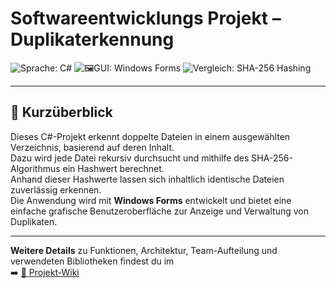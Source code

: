 # Softwareentwicklungs Projekt – Duplikaterkennung

![Sprache: C#](https://img.shields.io/badge/Sprache-C%23-68217A)
![🖼GUI: Windows Forms](https://img.shields.io/badge/GUI-Windows%20Forms-1E90FF)
![Vergleich: SHA-256 Hashing](https://img.shields.io/badge/Hashing-SHA--256-4CAF50)

---

## 📄 Kurzüberblick

Dieses C#-Projekt erkennt doppelte Dateien in einem ausgewählten Verzeichnis, basierend auf deren Inhalt.  
Dazu wird jede Datei rekursiv durchsucht und mithilfe des SHA-256-Algorithmus ein Hashwert berechnet.  
Anhand dieser Hashwerte lassen sich inhaltlich identische Dateien zuverlässig erkennen.  
Die Anwendung wird mit **Windows Forms** entwickelt und bietet eine einfache grafische Benutzeroberfläche zur Anzeige und Verwaltung von Duplikaten.

---

 **Weitere Details** zu Funktionen, Architektur, Team-Aufteilung und verwendeten Bibliotheken findest du im  
➡️ [📖 Projekt-Wiki](https://github.com/Mysteri04/Softwareentwicklungs-Projekt/wiki)

